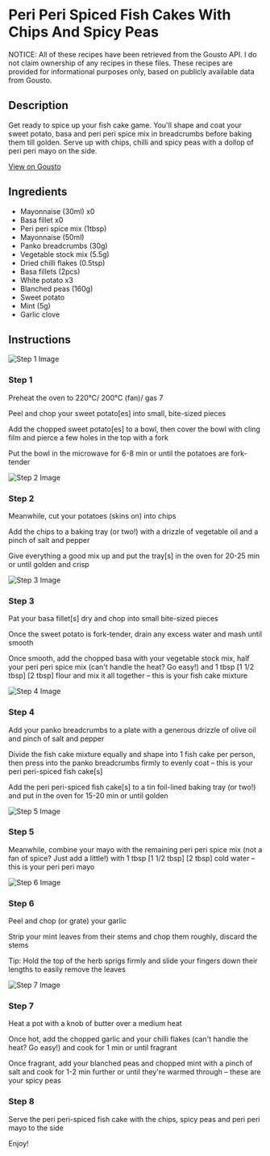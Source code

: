 # Peri Peri Spiced Fish Cakes With Chips And Spicy Peas

NOTICE: All of these recipes have been retrieved from the Gousto API. I do not claim ownership of any recipes in these files. These recipes are provided for informational purposes only, based on publicly available data from Gousto.

## Description

Get ready to spice up your fish cake game. You'll shape and coat your sweet potato, basa and peri peri spice mix in breadcrumbs before baking them till golden. Serve up with chips, chilli and spicy peas with a dollop of peri peri mayo on the side.

[View on Gousto](https://www.gousto.co.uk/recipes/cookbook/peri-peri-spiced-fish-cakes-with-chips-spicy-peas)

## Ingredients

- Mayonnaise (30ml) x0
- Basa fillet x0
- Peri peri spice mix (1tbsp)
- Mayonnaise (50ml)
- Panko breadcrumbs (30g)
- Vegetable stock mix (5.5g)
- Dried chilli flakes (0.5tsp)
- Basa fillets (2pcs)
- White potato x3
- Blanched peas (160g)
- Sweet potato
- Mint (5g)
- Garlic clove

## Instructions

![Step 1 Image](https://production-media.gousto.co.uk/cms/recipe-step-image/step-1-1713264438243-x200.jpg)

### Step 1

Preheat the oven to 220°C/ 200°C (fan)/ gas 7

Peel and chop your sweet potato[es] into small, bite-sized pieces

Add the chopped sweet potato[es] to a bowl, then cover the bowl with cling film and pierce a few holes in the top with a fork

Put the bowl in the microwave for 6-8 min or until the potatoes are fork-tender

![Step 2 Image](https://production-media.gousto.co.uk/cms/recipe-step-image/step-2-1713264441667-x200.jpg)

### Step 2

Meanwhile, cut your potatoes (skins on) into chips

Add the chips to a baking tray (or two!) with a drizzle of vegetable oil and a pinch of salt and pepper

Give everything a good mix up and put the tray[s] in the oven for 20-25 min or until golden and crisp

![Step 3 Image](https://production-media.gousto.co.uk/cms/recipe-step-image/step-3-1713264468891-x200.jpg)

### Step 3

Pat your basa fillet[s] dry and chop into small bite-sized pieces

Once the sweet potato is fork-tender, drain any excess water and mash until smooth

Once smooth, add the chopped basa with your vegetable stock mix, half your peri peri spice mix (can't handle the heat? Go easy!) and 1 tbsp <span class="text-purple">[1 1/2 tbsp]</span> <span class="text-danger">[2 tbsp] </span>flour and mix it all together – this is your fish cake mixture

![Step 4 Image](https://production-media.gousto.co.uk/cms/recipe-step-image/step-4-1713264472964-x200.jpg)

### Step 4

Add your panko breadcrumbs to a plate with a generous drizzle of olive oil and pinch of salt and pepper

Divide the fish cake mixture equally and shape into 1 fish cake per person, then press into the panko breadcrumbs firmly to evenly coat – this is your peri peri-spiced fish cake[s]

Add the peri peri-spiced fish cake[s] to a tin foil-lined baking tray (or two!) and put in the oven for 15-20 min or until golden

![Step 5 Image](https://production-media.gousto.co.uk/cms/recipe-step-image/step-5-1713264477843-x200.jpg)

### Step 5

Meanwhile, combine your mayo with the remaining peri peri spice mix (not a fan of spice? Just add a little!) with 1 tbsp <span class="text-purple">[1 1/2 tbsp]</span> <span class="text-danger">[2 tbsp] </span>cold water – this is your peri peri mayo

![Step 6 Image](https://production-media.gousto.co.uk/cms/recipe-step-image/step-6-1713264482089-x200.jpg)

### Step 6

Peel and chop (or grate) your garlic

Strip your mint leaves from their stems and chop them roughly, discard the stems

Tip: Hold the top of the herb sprigs firmly and slide your fingers down their lengths to easily remove the leaves

![Step 7 Image](https://production-media.gousto.co.uk/cms/recipe-step-image/step-7-1713264486104-x200.jpg)

### Step 7

Heat a pot with a knob of butter over a medium heat

Once hot, add the chopped garlic and your chilli flakes (can't handle the heat? Go easy!) and cook for 1 min or until fragrant

Once fragrant, add your blanched peas and chopped mint with a pinch of salt and cook for 1-2 min further or until they're warmed through – these are your spicy peas

### Step 8

Serve the peri peri-spiced fish cake with the chips, spicy peas and peri peri mayo to the side

Enjoy!

